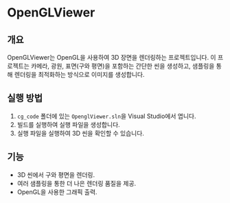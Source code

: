 # OpenGLViewer

## 개요
OpenGLViewer는 OpenGL을 사용하여 3D 장면을 렌더링하는 프로젝트입니다. 이 프로젝트는 카메라, 광원, 표면(구와 평면)을 포함하는 간단한 씬을 생성하고, 샘플링을 통해 렌더링을 최적화하는 방식으로 이미지를 생성합니다.

## 실행 방법
1. `cg_code` 폴더에 있는 `OpenglViewer.sln`을 Visual Studio에서 엽니다.
2. 빌드를 실행하여 실행 파일을 생성합니다.
3. 실행 파일을 실행하여 3D 씬을 확인할 수 있습니다.

## 기능
- 3D 씬에서 구와 평면을 렌더링.
- 여러 샘플링을 통한 더 나은 렌더링 품질을 제공.
- OpenGL을 사용한 그래픽 출력.
